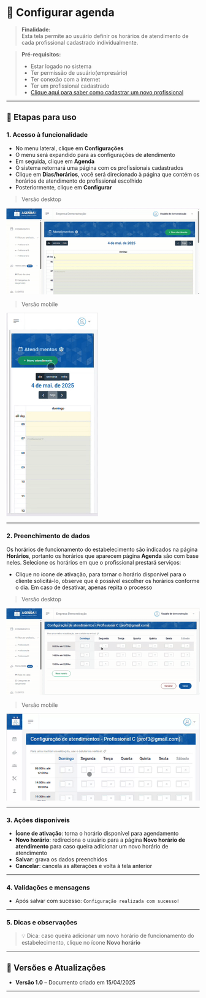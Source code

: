 # 📘 Configurar agenda 

> **Finalidade:**  
> Esta tela permite ao usuário definir os horários de atendimento de cada profissional cadastrado individualmente.

> **Pré-requisitos:**    
> - Estar logado no sistema  
> - Ter permissão de usuário(empresário) 
> - Ter conexão com a internet
> - Ter um profissional cadastrado
> - [Clique aqui para saber como cadastrar um novo profissional](../../profissional/novo_profissional/readme.md)

---

## 🧭 Etapas para uso

### 1. Acesso à funcionalidade
- No menu lateral, clique em **Configurações**
- O menu será expandido para as configurações de atendimento
- Em seguida, clique em **Agenda**
- O sistema retornará uma página com os profissionais cadastrados
- Clique em **Dias/horários**, você será direcionado à página que contém os horários de atendimento do profissional escolhido
- Posteriormente, clique em **Configurar**

> Versão desktop

![Alt text](img/agenda_parte1_desktop.gif)

> Versão mobile

![Alt text](img/agenda_parte1_mobile.gif)

---

### 2. Preenchimento de dados
Os horários de funcionamento do estabelecimento são indicados na página **Horários**, portanto os horários que aparecem página **Agenda** são com base neles.
Selecione os horários em que o profissional prestará serviços:

- Clique no ícone de ativação, para tornar o horário disponível para o cliente solicitá-lo, observe que é possível escolher os horários conforme o dia. Em caso de desativar, apenas repita o processo

> Versão desktop

![Alt text](img/agenda_parte2_desktop.gif)

> Versão mobile

![Alt text](img/agenda_parte2_mobile.gif)

---

### 3. Ações disponíveis
- **Ícone de ativação**: torna o horário disponível para agendamento
- **Novo horário**: redireciona o usuário para a página **Novo horário de atendimento** para caso queira adicionar um novo horário de atendimento
- **Salvar**: grava os dados preenchidos  
- **Cancelar**: cancela as alterações e volta à tela anterior  

---

### 4. Validações e mensagens
- Após salvar com sucesso: `Configuração realizada com sucesso!`  

---

### 5. Dicas e observações
> 💡 Dica: caso queira adicionar um novo horário de funcionamento do estabelecimento, clique no ícone **Novo horário** 

---

## 🔄 Versões e Atualizações

- **Versão 1.0** – Documento criado em 15/04/2025

---
